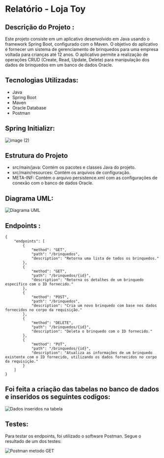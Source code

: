 # Relatório - Loja Toy

## Descrição do Projeto : 
Este projeto consiste em um aplicativo desenvolvido em Java usando o framework Spring Boot, configurado com o Maven. O objetivo do aplicativo é fornecer um sistema de gerenciamento de brinquedos para uma empresa voltada para crianças até 12 anos. O aplicativo permite a realização de operações CRUD (Create, Read, Update, Delete) para manipulação dos dados de brinquedos em um banco de dados Oracle.

## Tecnologias Utilizadas:
- Java
- Spring Boot
- Maven
- Oracle Database
- Postman

## Spring Initializr:

![image (2)](https://github.com/CalinaThalya/CP2-de-Java/assets/116985483/a1c457b2-3cae-4616-8cf9-580da3d6285e)

## Estrutura do Projeto
- src/main/java: Contém os pacotes e classes Java do projeto.
- src/main/resources: Contém os arquivos de configuração.
- META-INF: Contém o arquivo persistence.xml com as configurações de conexão com o banco de dados Oracle.

## Diagrama UML:

![Diagrama UML](https://github.com/CalinaThalya/CP2-de-Java/assets/116985483/85e6e6a9-cd84-43de-b0d7-c2b85d8a78f5)

## Endpoints :
```
{
    "endpoints": [
        {
            "method": "GET",
            "path": "/brinquedos",
            "description": "Retorna uma lista de todos os brinquedos."
        },
        {
            "method": "GET",
            "path": "/brinquedos/{id}",
            "description": "Retorna os detalhes de um brinquedo específico com o ID fornecido."
        },
        {
            "method": "POST",
            "path": "/brinquedos",
            "description": "Cria um novo brinquedo com base nos dados fornecidos no corpo da requisição."
        },
        {
            "method": "DELETE",
            "path": "/brinquedos/{id}",
            "description": "Deleta o brinquedo com o ID fornecido."
        },
        {
            "method": "PUT",
            "path": "/brinquedos/{id}",
            "description": "Atualiza as informações de um brinquedo existente com o ID fornecido, utilizando os dados fornecidos no corpo da requisição."
        }
    ]
}

```

## Foi feita a criação das tabelas no banco de dados e inseridos os seguintes codigos:
![Dados inseridos na tabela](https://github.com/CalinaThalya/CP2-de-Java/assets/116985483/df8f3dab-9497-4c31-b27d-63080ee42e76)

## Testes:
Para testar os endpoints, foi utilizado o software Postman. Segue o resultado de um dos testes:

![Postman metodo GET](https://github.com/CalinaThalya/CP2-de-Java/assets/116985483/a1aa62d2-6f27-461d-b3c8-430916e3b03f)


